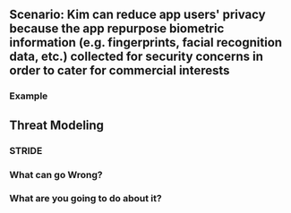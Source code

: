 ## Scenario: Kim can reduce app users' privacy because the app repurpose biometric information (e.g. fingerprints, facial recognition data, etc.) collected for security concerns in order to cater for commercial interests

### Example

## Threat Modeling

### STRIDE

### What can go Wrong?

### What are you going to do about it?